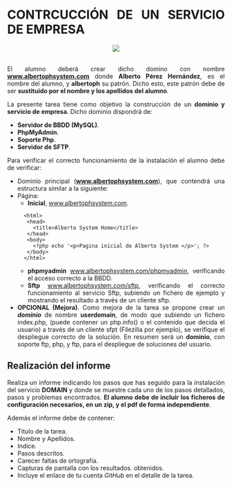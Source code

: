 <div align="justify">

# CONTRCUCCIÓN DE UN SERVICIO DE EMPRESA

<div align="center">
  <img src="https://e-tinet.com/wp-content/uploads/2018/08/ubuntu-server-1-2.png" >
</div>

</br>

El alumno deberá crear dicho domino con nombre __www.albertophsystem.com__ donde __Alberto Pérez Hernández__, es el nombre del alumno, y __albertoph__ su patrón. Dicho esto, este patrón debe de ser __sustituido por el nombre y los apellidos del alumno__.

La presente tarea tiene como objetivo la construcción de un __dominio y servicio de empresa__. Dicho dominio dispondrá de:
- __Servidor de BBDD (MySQL)__.
- __PhpMyAdmin__.
- __Soporte Php__.
- __Servidor de SFTP__.

Para verificar el correcto funcionamiento de la instalación el alumno debe de verificar:
- Dominio principal (__www.albertophsystem.com__), que contendrá una estructura similar a la siguiente:
 - Página:
   - __Inicial__, www.albertophsystem.com.
   ```
     <html>
      <head>
        <title>Alberto System Home</title>
      </head>
      <body>
        <?php echo '<p>Pagina inicial de Alberto System </p>'; ?>
      </body>
     </html>
   ```
   - __phpmyadmin__  www.albertophsystem.com/phpmyadmin, verificando el acceso correcto a la BBDD.
   - __Sftp__  www.albertophsystem.com/sftp, verificando el correcto funcionamiento al servicio Sftp, subiendo un fichero de ejemplo y mostrando el resultado a través de un cliente sftp.
- __OPCIONAL (Mejora)__. Como mejora de la tarea se propone crear un ___dominio___ de nombre __userdomain__, de modo que subiendo un fichero index.php, (puede contener un php.info() o el contenido que decida el usuario) a través de un cliente sfpt (Filezilla por ejemplo), se verifique el despliegue correcto de la solución. En resumen será un __dominio__, con soporte ftp, php, y ftp, para el despliegue de soluciones del usuario.


## Realización del informe

  Realiza un informe indicando los pasos que has seguido para la instalación del servicio __DOMAIN__ y donde se muestre cada uno de los pasos detallados, pasos y problemas encontrados. __El alumno debe de incluir los ficheros de configuración necesarios, en un zip, y el pdf de forma independiente__.

  Además el informe debe de contener:
   - Titulo de la tarea.
   - Nombre y Apellidos.
   - Indice.
   - Pasos descritos.
   - Carecer faltas de ortografía.
   - Capturas de pantalla con los resultados. obtenidos.
   - Incluye el enlace de tu cuenta _GitHub_ en el detalle de la tarea.


</div>        
